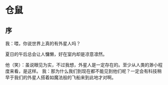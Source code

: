 # 仓鼠

## 序

我：喂，你说世界上真的有外星人吗？

夏日的午后总会让人慵懒，好在室内却是凉意凛然。

他（笑）：虽说眼见为实，不过我想，外星人是一定存在的。至少从人类的渺小程度来看，是这样。
我：那为什么我们到现在都不能见到他们呢？一定会有科技稍早于我们的外星人搭着如魔法般的飞船来到此地才对啊。
